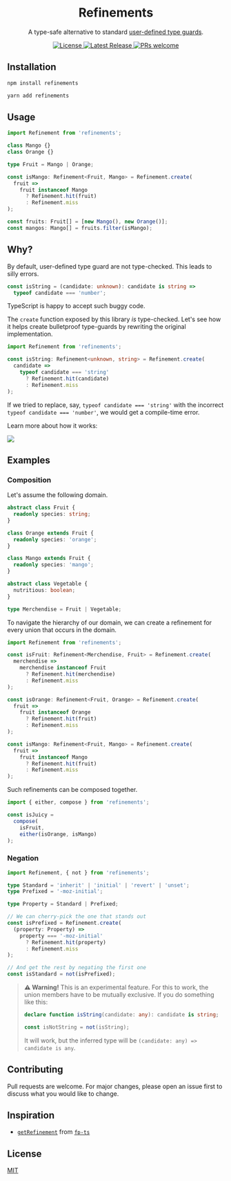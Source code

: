 <h1 align="center">Refinements</h1>

<p align="center">A type-safe alternative to standard <a href="https://www.typescriptlang.org/docs/handbook/advanced-types.html#user-defined-type-guards">user-defined type guards</a>. </p>

<p align="center">
  <a href="LICENSE">
    <img alt="License" src="https://img.shields.io/npm/l/refinements.svg?logo=License&style=flat-square">
  </a>
  <a href="https://www.npmjs.com/package/refinements">
    <img alt="Latest Release" src="https://img.shields.io/npm/v/refinements.svg?label=npm%40latest&style=flat-square">
  </a>
  <a href="CONTRIBUTING.md">
    <img alt="PRs welcome" src="https://img.shields.io/badge/PRs-welcome-green.svg?style=flat-square">
  </a>
</p>

## Installation

```bash
npm install refinements
```

```bash
yarn add refinements
```

## Usage

<!-- prettier-ignore-start -->

```typescript
import Refinement from 'refinements';

class Mango {}
class Orange {}

type Fruit = Mango | Orange;

const isMango: Refinement<Fruit, Mango> = Refinement.create(
  fruit =>
    fruit instanceof Mango
      ? Refinement.hit(fruit)
      : Refinement.miss
);

const fruits: Fruit[] = [new Mango(), new Orange()];
const mangos: Mango[] = fruits.filter(isMango);
```

<!-- prettier-ignore-end -->

## Why?

By default, user-defined type guard are not type-checked. This leads to silly errors.

```typescript
const isString = (candidate: unknown): candidate is string =>
  typeof candidate === 'number';
```

TypeScript is happy to accept such buggy code.

The `create` function exposed by this library _is_ type-checked. Let's see how it helps create bulletproof type-guards by rewriting the original implementation.

<!-- prettier-ignore-start -->

```typescript
import Refinement from 'refinements';

const isString: Refinement<unknown, string> = Refinement.create(
  candidate =>
    typeof candidate === 'string'
      ? Refinement.hit(candidate)
      : Refinement.miss
);
```
<!-- prettier-ignore-end -->

If we tried to replace, say, `typeof candidate === 'string'` with the incorrect `typeof candidate === 'number'`, we would get a compile-time error.

Learn more about how it works:

[![](https://img.youtube.com/vi/StyKp5dgN_Y/0.jpg)](http://www.youtube.com/watch?v=StyKp5dgN_Y 'Karol Majewski — “Who Guards the Type Guards?”')

## Examples

### Composition

<!-- prettier-ignore-start -->

Let's assume the following domain.

```typescript
abstract class Fruit {
  readonly species: string;
}

class Orange extends Fruit {
  readonly species: 'orange';
}

class Mango extends Fruit {
  readonly species: 'mango';
}

abstract class Vegetable {
  nutritious: boolean;
}

type Merchendise = Fruit | Vegetable;
```

To navigate the hierarchy of our domain, we can create a refinement for every union that occurs in the domain.

```typescript
import Refinement from 'refinements';

const isFruit: Refinement<Merchendise, Fruit> = Refinement.create(
  merchendise =>
    merchendise instanceof Fruit
      ? Refinement.hit(merchendise)
      : Refinement.miss
);

const isOrange: Refinement<Fruit, Orange> = Refinement.create(
  fruit =>
    fruit instanceof Orange
      ? Refinement.hit(fruit)
      : Refinement.miss
);

const isMango: Refinement<Fruit, Mango> = Refinement.create(
  fruit =>
    fruit instanceof Mango
      ? Refinement.hit(fruit)
      : Refinement.miss
);
```

Such refinements can be composed together.

```typescript
import { either, compose } from 'refinements';

const isJuicy =
  compose(
    isFruit,
    either(isOrange, isMango)
);
```

<!-- prettier-ignore-end -->

### Negation

<!-- prettier-ignore-start -->

```typescript
import Refinement, { not } from 'refinements';

type Standard = 'inherit' | 'initial' | 'revert' | 'unset';
type Prefixed = '-moz-initial';

type Property = Standard | Prefixed;

// We can cherry-pick the one that stands out
const isPrefixed = Refinement.create(
  (property: Property) =>
    property === '-moz-initial'
      ? Refinement.hit(property)
      : Refinement.miss
);

// And get the rest by negating the first one
const isStandard = not(isPrefixed);
```

<!-- prettier-ignore-end -->

> **⚠️ Warning!** This is an experimental feature. For this to work, the union members have to be mutually exclusive. If you do something like this:
>
> ```typescript
> declare function isString(candidate: any): candidate is string;
>
> const isNotString = not(isString);
> ```
>
> It will work, but the inferred type will be `(candidate: any) => candidate is any`.

## Contributing

Pull requests are welcome. For major changes, please open an issue first to discuss what you would like to change.

## Inspiration

- [`getRefinement`](https://github.com/gcanti/fp-ts/blob/d87f622887dbe7239b6cbab50d287ee6289b82c9/src/Option.ts#L1120-L1139) from [`fp-ts`](https://github.com/gcanti/fp-ts/)

## License

[MIT](https://choosealicense.com/licenses/mit/)
